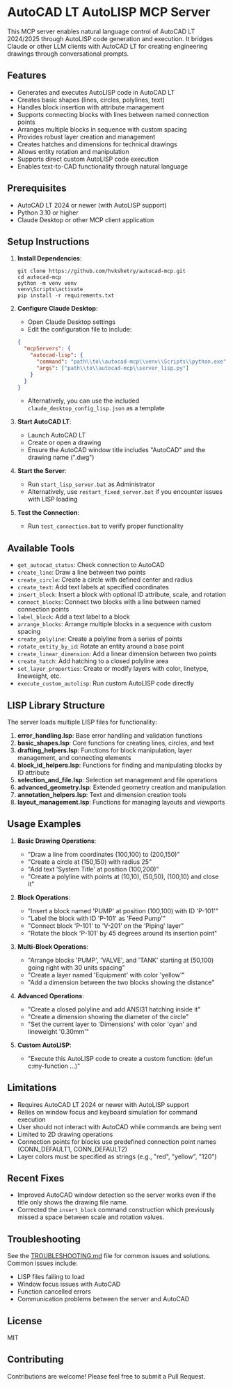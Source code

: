 # AutoCAD LT AutoLISP MCP Server

This MCP server enables natural language control of AutoCAD LT 2024/2025 through AutoLISP code generation and execution. It bridges Claude or other LLM clients with AutoCAD LT for creating engineering drawings through conversational prompts.

## Features

- Generates and executes AutoLISP code in AutoCAD LT
- Creates basic shapes (lines, circles, polylines, text)
- Handles block insertion with attribute management
- Supports connecting blocks with lines between named connection points
- Arranges multiple blocks in sequence with custom spacing
- Provides robust layer creation and management
- Creates hatches and dimensions for technical drawings
- Allows entity rotation and manipulation
- Supports direct custom AutoLISP code execution
- Enables text-to-CAD functionality through natural language

## Prerequisites

- AutoCAD LT 2024 or newer (with AutoLISP support)
- Python 3.10 or higher
- Claude Desktop or other MCP client application

## Setup Instructions

1. **Install Dependencies**:
   ```
   git clone https://github.com/hvkshetry/autocad-mcp.git
   cd autocad-mcp
   python -m venv venv
   venv\Scripts\activate
   pip install -r requirements.txt
   ```

2. **Configure Claude Desktop**:
   - Open Claude Desktop settings
   - Edit the configuration file to include:
   ```json
   {
     "mcpServers": {
       "autocad-lisp": {
         "command": "path\\to\\autocad-mcp\\venv\\Scripts\\python.exe",
         "args": ["path\\to\\autocad-mcp\\server_lisp.py"]
       }
     }
   }
   ```

   - Alternatively, you can use the included `claude_desktop_config_lisp.json` as a template

3. **Start AutoCAD LT**:
   - Launch AutoCAD LT
   - Create or open a drawing
   - Ensure the AutoCAD window title includes "AutoCAD" and the drawing name (".dwg")

4. **Start the Server**:
   - Run `start_lisp_server.bat` as Administrator
   - Alternatively, use `restart_fixed_server.bat` if you encounter issues with LISP loading

5. **Test the Connection**:
   - Run `test_connection.bat` to verify proper functionality

## Available Tools

- `get_autocad_status`: Check connection to AutoCAD
- `create_line`: Draw a line between two points
- `create_circle`: Create a circle with defined center and radius
- `create_text`: Add text labels at specified coordinates
- `insert_block`: Insert a block with optional ID attribute, scale, and rotation
- `connect_blocks`: Connect two blocks with a line between named connection points
- `label_block`: Add a text label to a block
- `arrange_blocks`: Arrange multiple blocks in a sequence with custom spacing
- `create_polyline`: Create a polyline from a series of points
- `rotate_entity_by_id`: Rotate an entity around a base point
- `create_linear_dimension`: Add a linear dimension between two points
- `create_hatch`: Add hatching to a closed polyline area
- `set_layer_properties`: Create or modify layers with color, linetype, lineweight, etc.
- `execute_custom_autolisp`: Run custom AutoLISP code directly

## LISP Library Structure

The server loads multiple LISP files for functionality:

1. **error_handling.lsp**: Base error handling and validation functions
2. **basic_shapes.lsp**: Core functions for creating lines, circles, and text
3. **drafting_helpers.lsp**: Functions for block manipulation, layer management, and connecting elements
4. **block_id_helpers.lsp**: Functions for finding and manipulating blocks by ID attribute
5. **selection_and_file.lsp**: Selection set management and file operations
6. **advanced_geometry.lsp**: Extended geometry creation and manipulation
7. **annotation_helpers.lsp**: Text and dimension creation tools
8. **layout_management.lsp**: Functions for managing layouts and viewports

## Usage Examples

1. **Basic Drawing Operations**:
   - "Draw a line from coordinates (100,100) to (200,150)"
   - "Create a circle at (150,150) with radius 25"
   - "Add text 'System Title' at position (100,200)"
   - "Create a polyline with points at (10,10), (50,50), (100,10) and close it"

2. **Block Operations**:
   - "Insert a block named 'PUMP' at position (100,100) with ID 'P-101'"
   - "Label the block with ID 'P-101' as 'Feed Pump'"
   - "Connect block 'P-101' to 'V-201' on the 'Piping' layer"
   - "Rotate the block 'P-101' by 45 degrees around its insertion point"

3. **Multi-Block Operations**:
   - "Arrange blocks 'PUMP', 'VALVE', and 'TANK' starting at (50,100) going right with 30 units spacing"
   - "Create a layer named 'Equipment' with color 'yellow'"
   - "Add a dimension between the two blocks showing the distance"

4. **Advanced Operations**:
   - "Create a closed polyline and add ANSI31 hatching inside it"
   - "Create a dimension showing the diameter of the circle"
   - "Set the current layer to 'Dimensions' with color 'cyan' and lineweight '0.30mm'"

5. **Custom AutoLISP**:
   - "Execute this AutoLISP code to create a custom function: (defun c:my-function ...)"

## Limitations

- Requires AutoCAD LT 2024 or newer with AutoLISP support
- Relies on window focus and keyboard simulation for command execution
- User should not interact with AutoCAD while commands are being sent
- Limited to 2D drawing operations
- Connection points for blocks use predefined connection point names (CONN_DEFAULT1, CONN_DEFAULT2)
- Layer colors must be specified as strings (e.g., "red", "yellow", "120")

## Recent Fixes

- Improved AutoCAD window detection so the server works even if the title only shows the drawing file name.
- Corrected the `insert_block` command construction which previously missed a space between scale and rotation values.

## Troubleshooting

See the [TROUBLESHOOTING.md](TROUBLESHOOTING.md) file for common issues and solutions. Common issues include:

- LISP files failing to load
- Window focus issues with AutoCAD
- Function cancelled errors
- Communication problems between the server and AutoCAD

## License

MIT

## Contributing

Contributions are welcome! Please feel free to submit a Pull Request.
